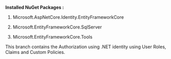 **Installed NuGet Packages :**

1. Microsoft.AspNetCore.Identity.EntityFrameworkCore

2. Microsoft.EntityFrameworkCore.SqlServer

3. Microsoft.EntityFrameworkCore.Tools

This branch contains the Authorization using .NET identity using User Roles, Claims and Custom Policies.

